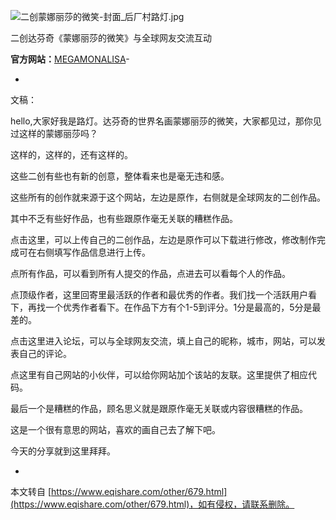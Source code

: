 ![二创蒙娜丽莎的微笑-封面_后厂村路灯.jpg](https://www.eqishare.com/zb_users/upload/2022/08/202208011659321419611623.jpg)

二创达芬奇《蒙娜丽莎的微笑》与全球网友交流互动

**官方网站：**[MEGAMONALISA](http://www.megamonalisa.com/)-

-

文稿：

hello,大家好我是路灯。达芬奇的世界名画蒙娜丽莎的微笑，大家都见过，那你见过这样的蒙娜丽莎吗？

这样的，这样的，还有这样的。

这些二创有些也有新的创意，整体看来也是毫无违和感。

这些所有的创作就来源于这个网站，左边是原作，右侧就是全球网友的二创作品。

其中不乏有些好作品，也有些跟原作毫无关联的糟糕作品。

点击这里，可以上传自己的二创作品，左边是原作可以下载进行修改，修改制作完成可在右侧填写作品信息进行上传。

点所有作品，可以看到所有人提交的作品，点进去可以看每个人的作品。

点顶级作者，这里回寄里最活跃的作者和最优秀的作者。我们找一个活跃用户看下，再找一个优秀作者看下。在作品下方有个1-5到评分。1分是最高的，5分是最差的。

点击这里进入论坛，可以与全球网友交流，填上自己的昵称，城市，网站，可以发表自己的评论。

点这里有自己网站的小伙伴，可以给你网站加个该站的友联。这里提供了相应代码。

最后一个是糟糕的作品，顾名思义就是跟原作毫无关联或内容很糟糕的作品。

这是一个很有意思的网站，喜欢的画自己去了解下吧。

今天的分享就到这里拜拜。

-

本文转自 [https://www.eqishare.com/other/679.html](https://www.eqishare.com/other/679.html)，如有侵权，请联系删除。